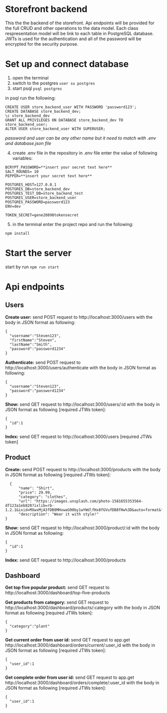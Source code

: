 # Storefront backend
This the the backend of the storefront.
Api endpoints will be provided for the full CRUD and other operations to the data model.
Each class respresentation model will be link to each table in PostgreSQL database.
JWTs is used for the authentication and all of the password will be encrypted for the security purpose.

# Set up and connect database
1. open the terminal
2. switch to the postgres
```user su postgres```
3. start psql 
```psql postgres```

in psql run the following:
```
CREATE USER store_backend_user WITH PASSWORD 'password123';
CREATE DATABASE store_backend_dev;
\c store_backend_dev
GRANT ALL PRIVILEGES ON DATABASE store_backend_dev TO store_backend_user;
ALTER USER store_backend_user WITH SUPERUSER;
```
*password and user can be any other name but it need to match with .env and database.json file*

4. create .env file in the repository
in .env file enter the value of following variables:
```
BCRYPT_PASSWORD=**insert your secret text here**
SALT_ROUNDS= 10
PEPPER=**insert your secret text here**

POSTGRES_HOST=127.0.0.1
POSTGRES_DB=store_backend_dev
POSTGRES_TEST_DB=store_backend_test
POSTGRES_USER=store_backend_user
POSTGRES_PASSWORD=password123
ENV=dev

TOKEN_SECRET=gene20898tokensecret
```
5. in the terminal enter the project repo and run the following:
```
npm install
```

# Start the server
start by run
```npm run start```

# Api endpoints
## Users 
**Create user:** send POST request to http://localhost:3000/users with the body in JSON format as following:
```
{
  "username":"Steven123",
  "firstName":"Steven",
  "lastName":"Smith",
  "password":"password1234"
}
```
**Authenticate:** send POST request to http://localhost:3000/users/authenticate with the body in JSON format as following:
```
{
  "username":"Steven123",
  "password":"password1234"
}
```
**Show:** send GET request to http://localhost:3000/users/:id with the body in JSON format as following [required JTWs token]:
```
{
  "id":1
}
```
**Index:** send GET request to http://localhost:3000/users [required JTWs token]

## Product
**Create:** send POST request to http://localhost:3000/products with the body in JSON format as following [required JTWs token]:
```
  {
      "name": "Shirt",
      "price": 29.99,
      "category": "clothes",
      "url": "https://images.unsplash.com/photo-1581655353564-df123a1eb820?ixlib=rb-1.2.1&ixid=MXwxMjA3fDB8MHxwaG90by1wYWdlfHx8fGVufDB8fHw%3D&auto=format&fit=crop&w=800&q=80",
      "description": "Wear it with style!"
}

```
**Show:** send GET request to http://localhost:3000/product/:id with the body in JSON format as following:
```
{
  "id":1
}
```
**Index:** send GET request to http://localhost:3000/products

## Dashboard
**Get top five popular product:** send GET request to http://localhost:3000/dashboard/top-five-products

**Get products from category:** send GET request to http://localhost:3000/dashboard/products/:category with the body in JSON format as following [required JTWs token]:
```
{
  "category":"plant"
}
```
**Get current order from user id:** send GET request to app.get http://localhost:3000/dashboard/orders/current/:user_id with the body in JSON format as following [required JTWs token]:
```
{
  "user_id":1
}
```
**Get complete order from user id:** send GET request to app.get http://localhost:3000/dashboard/orders/complete/:user_id with the body in JSON format as following [required JTWs token]:
```
{
  "user_id":1
}
```
